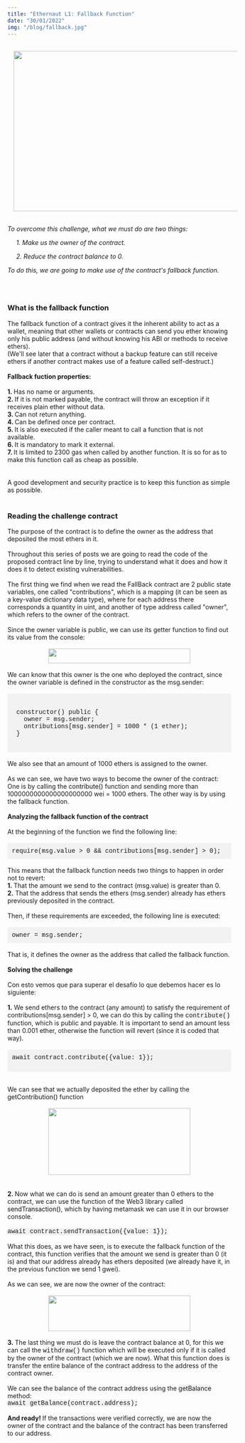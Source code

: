```yaml
---
title: "Ethernaut L1: Fallback Function"
date: "30/01/2022"
img: "/blog/fallback.jpg"
---
```


<div class="separator" style="clear: both; text-align: center;"><br /></div>
<div class="separator" style="clear: both; text-align: center;">
  <a href="https://blogger.googleusercontent.com/img/a/AVvXsEjms0tRQz6iCW6E3xmBZw51Jx8LKKTjzGpHacDVOnJid6F1_pqCqIQOZqqqx3UYnlvNpgk6Fm7PyAp1M0RamyC2OdahwTjT7gpLw5cQIgcnbGc6h5wLpKUUvXjDeeJIAPLMpkxUflZwb0dIKptXmy-B5bwqYy9Hy-tgqiDHTqFWBIUIzMxuN3PgHuwf=s1024" style="margin-left: 1em; margin-right: 1em;"><img border="0" data-original-height="576" data-original-width="1024" height="360" src="https://blogger.googleusercontent.com/img/a/AVvXsEjms0tRQz6iCW6E3xmBZw51Jx8LKKTjzGpHacDVOnJid6F1_pqCqIQOZqqqx3UYnlvNpgk6Fm7PyAp1M0RamyC2OdahwTjT7gpLw5cQIgcnbGc6h5wLpKUUvXjDeeJIAPLMpkxUflZwb0dIKptXmy-B5bwqYy9Hy-tgqiDHTqFWBIUIzMxuN3PgHuwf=w640-h360" width="640" /></a>
</div>
<div class="separator" style="clear: both; text-align: center;"><br /></div>
<p style="clear: both; text-align: left;"><i>To overcome this challenge, what we must do are two things:</i></p><p style="clear: both; text-align: left;"><i>&nbsp; &nbsp; &nbsp;1. Make us the owner of the contract.</i></p><p style="clear: both; text-align: left;"><i>&nbsp; &nbsp; &nbsp;2. Reduce the contract balance to 0.</i></p><p style="clear: both; text-align: left;"><i>To do this, we are going to make use of the contract's fallback function.</i></p>
<h3 style="text-align: left;"><br /></h3>
<h3 style="text-align: left;">What is the fallback function</h3>
<div><div>The fallback function of a contract gives it the inherent ability to act as a wallet, meaning that other wallets or contracts can send you ether&nbsp;knowing only his public address (and without knowing his ABI or methods to receive ethers).</div><div>(We'll see later that a contract without a backup feature can still receive ethers if another contract makes use of a feature called self-destruct.)</div></div>
<div><br /></div>
<div><b>Fallback fuction properties:</b></div><div><b><br /></b></div><div><b>1.&nbsp;</b>Has no name or arguments.</div><div><b>2. </b>If it is not marked payable, the contract will throw an exception if it receives plain ether without data.</div><div><b>3. </b>Can not return anything.</div><div><b>4. </b>Can be defined once per contract.</div><div><b>5. </b>It is also executed if the caller meant to call a function that is not available.</div><div><b>6. </b>It is mandatory to mark it external.</div><div><b>7. </b>It is limited to 2300 gas when called by another function. It is so for as to make this function call as cheap as possible.</div>
<div><br /></div>
<div><br /></div>
<div>A good development and security practice is to keep this function as simple as possible.</div>
<div><br /></div>
<h3 style="text-align: left;">Reading the challenge contract</h3>
<div>
  The purpose of the contract is to define the owner as the address that deposited the most ethers in it.
</div>
<div><br /></div>
<div>Throughout this series of posts we are going to read the code of the proposed contract line by line, trying to understand what it does and how it does it to detect existing vulnerabilities.</div>
<div><br /></div>
<div>The first thing we find when we read the FallBack contract are 2 public state variables, one called "contributions", which is a mapping (it can be seen as a key-value dictionary data type), where for each address there corresponds a quantity in uint, and another of type address called "owner", which refers to the owner of the contract.</div>
<div><br /></div>
<div>Since the owner variable is public, we can use its getter function to find out its value from the console:</div><div><br /></div>
<div>
  <div class="separator" style="clear: both; text-align: center;">
    <a href="https://blogger.googleusercontent.com/img/a/AVvXsEjPSVzNtPNRdFqkwYpudYoddgtotAVBMxt4oMAHECxi1tzpWu7KAwfF6Q85R1y_AoNk9fR599yzPQcaWiK9P4nVRbvcFf92y3y7HiLbbfwEFM83xPeWR0ldZZ-HrvEsni7NX-Km06UztKbFLpvY4AAmxvOS0MqUHGqyzvvcWQUSAR2_4yzKGTiC2g5n" style="margin-left: 1em; margin-right: 1em;"><img alt="" data-original-height="34" data-original-width="327" height="33" src="https://blogger.googleusercontent.com/img/a/AVvXsEjPSVzNtPNRdFqkwYpudYoddgtotAVBMxt4oMAHECxi1tzpWu7KAwfF6Q85R1y_AoNk9fR599yzPQcaWiK9P4nVRbvcFf92y3y7HiLbbfwEFM83xPeWR0ldZZ-HrvEsni7NX-Km06UztKbFLpvY4AAmxvOS0MqUHGqyzvvcWQUSAR2_4yzKGTiC2g5n" width="320" /></a>
  </div>
  <br />We can know that this owner is the one who deployed the contract, since the owner variable is defined in the constructor as the msg.sender:</div>
<div><br /></div>
<div style="background-color: #f2f2f2; padding: 10px;">
  <p style="padding: 10px; text-align: left;">
    <span style="font-family: courier;">constructor() public {<br /></span><span style="font-family: courier;">&nbsp; owner = msg.sender;<br /></span><span style="font-family: courier;">&nbsp; ontributions[msg.sender] = 1000 * (1 ether);<br /></span><span style="font-family: courier;">}</span>
  </p>
</div>
<div><br /></div>
<div>We also see that an amount of 1000 ethers is assigned to the owner.</div>
<div><br /></div>
<div>As we can see, we have two ways to become the owner of the contract: One is by calling the <span style="background-color: #f3f3f3;">contribute()</span> function and sending more than 1000000000000000000000 wei = 1000 ethers. The other way is by using the fallback function.</div>
<div><br /></div>
<div><b>Analyzing the fallback function of the contract</b></div>
<div>
  <b><br /></b>
</div>
<div>At the beginning of the function we find the following line:</div>
<div><br /></div>
<div style="background-color: #f2f2f2; padding: 10px;">
  <span style="font-family: courier;">require(msg.value &gt; 0 &amp;&amp; contributions[msg.sender] &gt; 0);
  </span>
</div>
<div><br /></div>
<div>
  This means that the fallback function needs two things to happen in order not to revert:
</div>
<div>
  <b>1.&nbsp;</b>That the amount we send to the contract (msg.value) is greater than 0.
</div>
<div>
  <b>2.</b> That the address that sends the ethers (msg.sender) already has ethers previously deposited in the contract.
</div>
<div><br /></div>
<div>
  Then, if these requirements are exceeded, the following line is executed:
</div>
<div><br /></div>
<div style="background-color: #f2f2f2; padding: 10px;">
  <span style="font-family: courier;">owner = msg.sender; </span>
</div>

<div><br /></div>
<div>
  That is, it defines the owner as the address that called the fallback function.
</div>
<div><br /></div>
<div><b>Solving the challenge</b></div>
<div><br /></div>
<div>
  Con esto vemos que para superar el desafío lo que debemos hacer es lo
  siguiente:
</div>
<div><br /></div>
<div>
  <b>1.</b>&nbsp;We send ethers to the contract (any amount) to satisfy the requirement of contributions[msg.sender] &gt; 0, we can do this by calling the <span style="background-color: #f3f3f3;"><span style="font-family: courier;">contribute()</span></span> function, which is public and payable. It is important to send an amount less than 0.001 ether, otherwise the function will revert (since it is coded that way).</div><div><br /></div>
<div style="background-color: #f2f2f2; padding: 10px;"><span style="font-family: courier;">await contract.contribute({value: 1});

</span></div>


<div><br /></div><div style="text-align: left;">We can see that we actually deposited the ether by calling the <span style="background-color: #f3f3f3;">getContribution()</span> function&nbsp;&nbsp;</div><div><br /></div>
<div><div class="separator" style="clear: both; text-align: center;"><a href="https://blogger.googleusercontent.com/img/a/AVvXsEguvsWOQEmTYVvYS1CU8_mgPqebKpQdvsSzVfE8bVEPLDTVCdKnQrMO2AeGr_TLdeCW0uGveB9nDL0Kt8dfUkIgXDcJdFqv17FFnfot0TB5nhnxOO5rKvP3zVLtTOFtxCJJsUCHepvnqPD8u3zSLaBLo0guDqgss3Kxaxjr54HY_CKqm1vivzKF_OGw" style="margin-left: 1em; margin-right: 1em;"><img alt="" data-original-height="180" data-original-width="383" height="150" src="https://blogger.googleusercontent.com/img/a/AVvXsEguvsWOQEmTYVvYS1CU8_mgPqebKpQdvsSzVfE8bVEPLDTVCdKnQrMO2AeGr_TLdeCW0uGveB9nDL0Kt8dfUkIgXDcJdFqv17FFnfot0TB5nhnxOO5rKvP3zVLtTOFtxCJJsUCHepvnqPD8u3zSLaBLo0guDqgss3Kxaxjr54HY_CKqm1vivzKF_OGw" width="320" /></a></div><br /><br /></div>
<div><b>2. </b>Now what we can do is send an amount greater than 0 ethers to the contract, we can use the function of the Web3 library called <span style="background-color: #f3f3f3;">sendTransaction()</span>, which by having metamask we can use it in our browser console.</div><div><br /></div>
<div><span style="background-color: #f2f2f2; font-family: courier;">await contract.sendTransaction({value: 1});</span></div>
<div><br /></div>
<div>What this does, as we have seen, is to execute the fallback function of the contract, this function verifies that the amount we send is greater than 0 (it is) and that our address already has ethers deposited (we already have it, in the previous function we send 1 gwei).</div><div><br /></div><div>As we can see, we are now the owner of the contract:</div><div><br /></div><div><div class="separator" style="clear: both; text-align: center;"><a href="https://blogger.googleusercontent.com/img/a/AVvXsEhO5SHzDYysvttX1RpOI4lB4Y3C8H4syxXs0gzBPjzv8qgV1_rCEzX-oVs53r7lYtbP4qeLqiMt4O0kJXRFYI1nX2ZK-cIxRdrFm6EqJTwsDHNIXLivZJGlZdvA4I343xkZ2_TQ48X_Sb6rZMcnw2LxRY3kqWquG5SABsWRQlvX1UNeHVtA2bBFUuc0" style="margin-left: 1em; margin-right: 1em;"><img alt="" data-original-height="84" data-original-width="335" height="80" src="https://blogger.googleusercontent.com/img/a/AVvXsEhO5SHzDYysvttX1RpOI4lB4Y3C8H4syxXs0gzBPjzv8qgV1_rCEzX-oVs53r7lYtbP4qeLqiMt4O0kJXRFYI1nX2ZK-cIxRdrFm6EqJTwsDHNIXLivZJGlZdvA4I343xkZ2_TQ48X_Sb6rZMcnw2LxRY3kqWquG5SABsWRQlvX1UNeHVtA2bBFUuc0" width="320" /></a></div><br /><b>3.&nbsp;</b>The last thing we must do is leave the contract balance at 0, for this we can call the <span style="background-color: #f3f3f3;"><span style="font-family: courier;">withdraw()</span></span> function which will be executed only if it is called by the owner of the contract (which we are now). What this function does is transfer the entire balance of the contract address to the address of the contract owner.</div><div><br /></div><div>We can see the balance of the contract address using the <span style="background-color: #f3f3f3;">getBalance</span> method:&nbsp;</div><div><div class="separator" style="clear: both; text-align: left;"><span style="background-color: #f2f2f2; font-family: courier;">await getBalance(contract.address);</span></div><div><br /></div><b>And ready! </b>If the transactions were verified correctly, we are now the owner of the contract and the balance of the contract has been transferred to our address.</div><div><br /><br /></div><div><br /></div>
